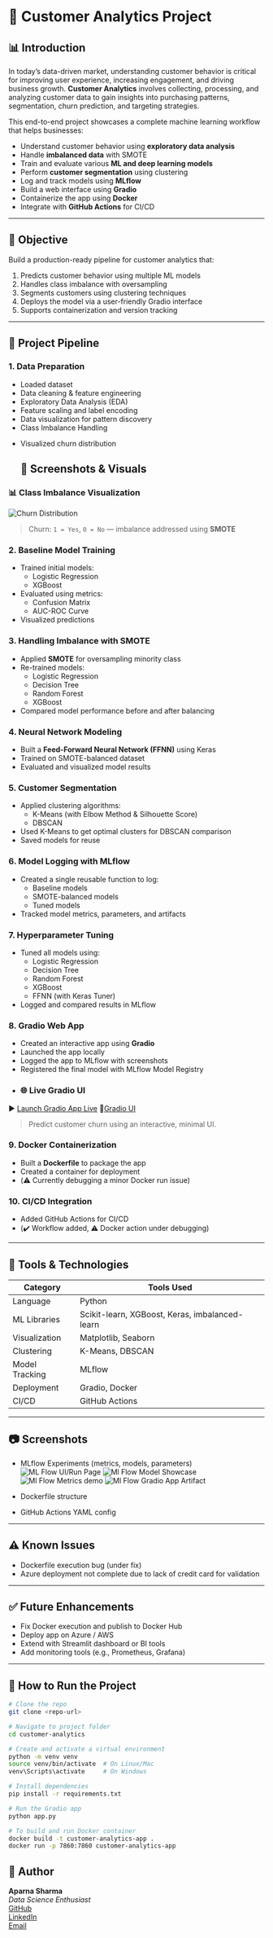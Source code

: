 # 🧠 Customer Analytics Project

## 📊 Introduction

In today’s data-driven market, understanding customer behavior is critical for improving user experience, increasing engagement, and driving business growth. **Customer Analytics** involves collecting, processing, and analyzing customer data to gain insights into purchasing patterns, segmentation, churn prediction, and targeting strategies.

This end-to-end project showcases a complete machine learning workflow that helps businesses:
- Understand customer behavior using **exploratory data analysis**
- Handle **imbalanced data** with SMOTE
- Train and evaluate various **ML and deep learning models**
- Perform **customer segmentation** using clustering
- Log and track models using **MLflow**
- Build a web interface using **Gradio**
- Containerize the app using **Docker**
- Integrate with **GitHub Actions** for CI/CD

---

## 🧪 Objective

Build a production-ready pipeline for customer analytics that:
1. Predicts customer behavior using multiple ML models
2. Handles class imbalance with oversampling
3. Segments customers using clustering techniques
4. Deploys the model via a user-friendly Gradio interface
5. Supports containerization and version tracking

---

## 🚀 Project Pipeline

### 1. **Data Preparation**
- Loaded dataset
- Data cleaning & feature engineering
- Exploratory Data Analysis (EDA)
- Feature scaling and label encoding
- Data visualization for pattern discovery
- Class Imbalance Handling
* Visualized churn distribution
  ## 📸 Screenshots & Visuals

### 📊 Class Imbalance Visualization
![Churn Distribution](https://github.com/Aparna10010/Customer_Analytics_Project/blob/main/Screenshot%202025-07-19%20185325.png)

> Churn: `1 = Yes`, `0 = No` — imbalance addressed using **SMOTE**


### 2. **Baseline Model Training**
- Trained initial models:
  - Logistic Regression
  - XGBoost
- Evaluated using metrics:
  - Confusion Matrix
  - AUC-ROC Curve
- Visualized predictions


### 3. **Handling Imbalance with SMOTE**
- Applied **SMOTE** for oversampling minority class
- Re-trained models:
  - Logistic Regression
  - Decision Tree
  - Random Forest
  - XGBoost
- Compared model performance before and after balancing

### 4. **Neural Network Modeling**
- Built a **Feed-Forward Neural Network (FFNN)** using Keras
- Trained on SMOTE-balanced dataset
- Evaluated and visualized model results

### 5. **Customer Segmentation**
- Applied clustering algorithms:
  - K-Means (with Elbow Method & Silhouette Score)
  - DBSCAN
- Used K-Means to get optimal clusters for DBSCAN comparison
- Saved models for reuse

### 6. **Model Logging with MLflow**
- Created a single reusable function to log:
  - Baseline models
  - SMOTE-balanced models
  - Tuned models
- Tracked model metrics, parameters, and artifacts

### 7. **Hyperparameter Tuning**
- Tuned all models using:
  - Logistic Regression
  - Decision Tree
  - Random Forest
  - XGBoost
  - FFNN (with Keras Tuner)
- Logged and compared results in MLflow

### 8. **Gradio Web App**
- Created an interactive app using **Gradio**
- Launched the app locally
- Logged the app to MLflow with screenshots
- Registered the final model with MLflow Model Registry
- ### 🌐 Live Gradio UI
▶ [Launch Gradio App Live](https://c07f471745468683be.gradio.live/)
📸[Gradio UI ](https://github.com/Aparna10010/Machine-Learning/blob/main/project5_Customer_Analytics/Gradio%20UI.png)

> Predict customer churn using an interactive, minimal UI.

### 9. **Docker Containerization**
- Built a **Dockerfile** to package the app
- Created a container for deployment
- (⚠️ Currently debugging a minor Docker run issue)

### 10. **CI/CD Integration**
- Added GitHub Actions for CI/CD
- (✔️ Workflow added, ⚠️ Docker action under debugging)

---

## 🧰 Tools & Technologies

| Category         | Tools Used                                         |
|------------------|----------------------------------------------------|
| Language         | Python                                              |
| ML Libraries     | Scikit-learn, XGBoost, Keras, imbalanced-learn      |
| Visualization    | Matplotlib, Seaborn                                |
| Clustering       | K-Means, DBSCAN                                    |
| Model Tracking   | MLflow                                              |
| Deployment       | Gradio, Docker                                     |
| CI/CD            | GitHub Actions                                     |

---

## 📷 Screenshots

- MLflow Experiments (metrics, models, parameters)
  ![ML Flow UI/Run Page](https://github.com/Aparna10010/Machine-Learning/blob/main/project5_Customer_Analytics/ML-Flow.png)
  ![Ml Flow Model Showcase](https://github.com/Aparna10010/Customer_Analytics_Project/blob/main/ML-Flow2.png)
  ![Ml Flow Metrics demo](https://github.com/Aparna10010/Customer_Analytics_Project/blob/main/ML-Flow1.png)
  ![Ml Flow Gradio App Artifact](https://github.com/Aparna10010/Customer_Analytics_Project/blob/main/ML-Flow5.png)




- Dockerfile structure
- GitHub Actions YAML config

---

## ⚠️ Known Issues

- Dockerfile execution bug (under fix)
- Azure deployment not complete due to lack of credit card for validation

---

## ✅ Future Enhancements

- Fix Docker execution and publish to Docker Hub
- Deploy app on Azure / AWS
- Extend with Streamlit dashboard or BI tools
- Add monitoring tools (e.g., Prometheus, Grafana)

---

## 📂 How to Run the Project

```bash
# Clone the repo
git clone <repo-url>

# Navigate to project folder
cd customer-analytics

# Create and activate a virtual environment
python -m venv venv
source venv/bin/activate  # On Linux/Mac
venv\Scripts\activate     # On Windows

# Install dependencies
pip install -r requirements.txt

# Run the Gradio app
python app.py

# To build and run Docker container
docker build -t customer-analytics-app .
docker run -p 7860:7860 customer-analytics-app
```
## 👤 Author

**Aparna Sharma**  
*Data Science Enthusiast*  
[GitHub](https://github.com/Aparna10010) <br>
[LinkedIn](https://www.linkedin.com/in/apsh?utm_source=share&utm_campaign=share_via&utm_content=profile&utm_medium=android_app) <br>
[Email](aparnasharma10010@gmail.com)


